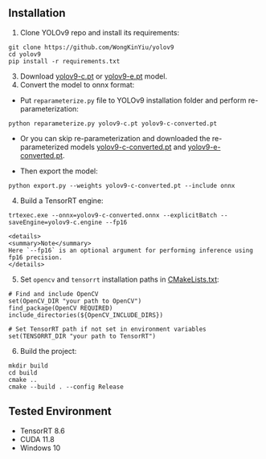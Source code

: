 ## Installation

1. Clone YOLOv9 repo and install its requirements:

``` shell
git clone https://github.com/WongKinYiu/yolov9
cd yolov9
pip install -r requirements.txt  
```

3. Download [yolov9-c.pt](https://github.com/WongKinYiu/yolov9/releases/download/v0.1/yolov9-c.pt) or [yolov9-e.pt](https://github.com/WongKinYiu/yolov9/releases/download/v0.1/yolov9-e.pt) model.
4. Convert the model to onnx format:

- Put `reparameterize.py` file to YOLOv9 installation folder and perform re-parameterization:
  
``` shell
python reparameterize.py yolov9-c.pt yolov9-c-converted.pt
```

- Or you can skip re-parameterization and downloaded the re-parameterized models [yolov9-c-converted.pt](https://github.com/WongKinYiu/yolov9/releases/download/v0.1/yolov9-c-converted.pt) and [yolov9-e-converted.pt](https://github.com/WongKinYiu/yolov9/releases/download/v0.1/yolov9-e-converted.pt).
  
- Then export the model:
  
``` shell
python export.py --weights yolov9-c-converted.pt --include onnx
```

4. Build a TensorRT engine: 

``` shell
trtexec.exe --onnx=yolov9-c-converted.onnx --explicitBatch --saveEngine=yolov9-c.engine --fp16
```
  
    <details>
    <summary>Note</summary>
    Here `--fp16` is an optional argument for performing inference using fp16 precision.
    </details>

5. Set `opencv` and `tensorrt` installation paths in [CMakeLists.txt](https://github.com/spacewalk01/tensorrt-yolov9/blob/main/CMakeLists.txt):

```
# Find and include OpenCV
set(OpenCV_DIR "your path to OpenCV")
find_package(OpenCV REQUIRED)
include_directories(${OpenCV_INCLUDE_DIRS})

# Set TensorRT path if not set in environment variables
set(TENSORRT_DIR "your path to TensorRT")
```

6. Build the project:
   
``` shell
mkdir build
cd build
cmake ..
cmake --build . --config Release
```

## Tested Environment
   - TensorRT 8.6
   - CUDA 11.8
   - Windows 10
